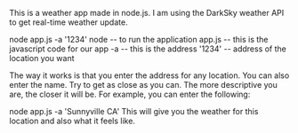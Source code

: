 This is a weather app made in node.js. I am using the DarkSky weather API to get real-time weather update.

node app.js -a '1234'
node -- to run the application
app.js -- this is the javascript code for our app
-a -- this is the address
'1234' -- address of the location you want

The way it works is that you enter the address for any location. You can also enter the name. Try to get as close as you can. The more descriptive
you are, the closer it will be. For example, you can enter the following:

node app.js -a 'Sunnyville CA' 
This will give you the weather for this location and also what it feels like.
